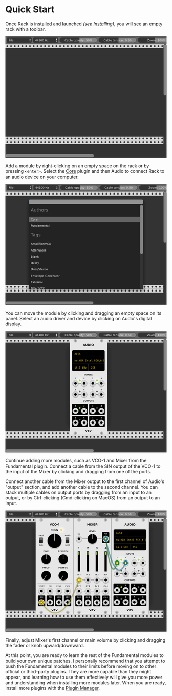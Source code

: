 # Quick Start

Once Rack is installed and launched *(see [Installing](Installing.html))*, you will see an empty rack with a toolbar.

![Initial patch](images/initialpatch.png)

Add a module by right-clicking on an empty space on the rack or by pressing `<enter>`.
Select the [Core](Core.html) plugin and then Audio to connect Rack to an audio device on your computer.

![Module Browser](images/modulebrowser.png)

You can move the module by clicking and dragging an empty space on its panel.
Select an audio driver and device by clicking on Audio's digital display.

![Audio interface patch](images/audiopatch.png)

Continue adding more modules, such as VCO-1 and Mixer from the Fundamental plugin.
Connect a cable from the SIN output of the VCO-1 to the input of the Mixer by clicking and dragging from one of the ports.

Connect another cable from the Mixer output to the first channel of Audio's "output" section, and add another cable to the second channel.
You can stack multiple cables on output ports by dragging from an input to an output, or by Ctrl-clicking (Cmd-clicking on MacOS) from an output to an input.

![First patch](images/firstpatch.png)

Finally, adjust Mixer's first channel or main volume by clicking and dragging the fader or knob upward/downward.

At this point, you are ready to learn the rest of the Fundamental modules to build your own unique patches.
I personally recommend that you attempt to push the Fundamental modules to their limits before moving on to other official or third-party plugins.
They are more capable than they might appear, and learning how to use them effectively will give you more power and understanding when installing more modules later.
When you are ready, install more plugins with the [Plugin Manager](https://vcvrack.com/plugins.html).
